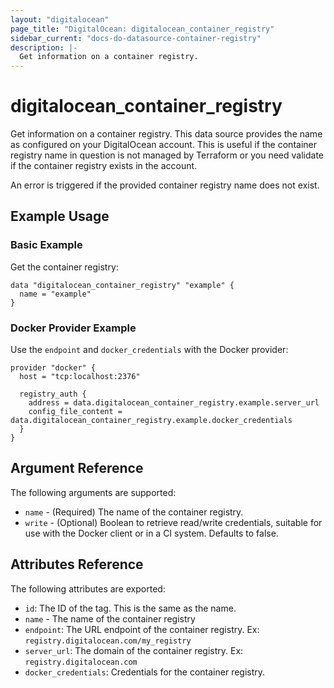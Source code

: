 ```yaml
---
layout: "digitalocean"
page_title: "DigitalOcean: digitalocean_container_registry"
sidebar_current: "docs-do-datasource-container-registry"
description: |-
  Get information on a container registry.
---
```


# digitalocean_container_registry

Get information on a container registry. This data source provides the name as 
configured on your DigitalOcean account. This is useful if the container 
registry name in question is not managed by Terraform or you need validate if 
the container registry exists in the account.

An error is triggered if the provided container registry name does not exist.

## Example Usage

### Basic Example

Get the container registry:

```hcl
data "digitalocean_container_registry" "example" {
  name = "example"
}
```

### Docker Provider Example

Use the `endpoint` and `docker_credentials` with the Docker provider:

```
provider "docker" {
  host = "tcp:localhost:2376"

  registry_auth {
    address = data.digitalocean_container_registry.example.server_url
    config_file_content = data.digitalocean_container_registry.example.docker_credentials
  }
}
```

## Argument Reference

The following arguments are supported:

* `name` - (Required) The name of the container registry.
* `write` - (Optional) Boolean  to retrieve read/write credentials, suitable for use with the Docker client or in a CI system. Defaults to false.

## Attributes Reference

The following attributes are exported:

* `id`: The ID of the tag. This is the same as the name.
* `name` - The name of the container registry
* `endpoint`: The URL endpoint of the container registry. Ex: `registry.digitalocean.com/my_registry`
* `server_url`: The domain of the container registry. Ex: `registry.digitalocean.com`
* `docker_credentials`: Credentials for the container registry.
